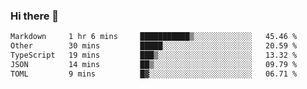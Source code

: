 ### Hi there 👋

<!--
**WShiBin/WShiBin** is a ✨ _special_ ✨ repository because its `README.md` (this file) appears on your GitHub profile.

Here are some ideas to get you started:

- 🔭 I’m currently working on ...
- 🌱 I’m currently learning ...
- 👯 I’m looking to collaborate on ...
- 🤔 I’m looking for help with ...
- 💬 Ask me about ...
- 📫 How to reach me: ...
- 😄 Pronouns: ...
- ⚡ Fun fact: ...
-->

<!--START_SECTION:waka-->

```txt
Markdown     1 hr 6 mins     ███████████▒░░░░░░░░░░░░░   45.46 %
Other        30 mins         █████░░░░░░░░░░░░░░░░░░░░   20.59 %
TypeScript   19 mins         ███▒░░░░░░░░░░░░░░░░░░░░░   13.32 %
JSON         14 mins         ██▒░░░░░░░░░░░░░░░░░░░░░░   09.79 %
TOML         9 mins          █▓░░░░░░░░░░░░░░░░░░░░░░░   06.71 %
```

<!--END_SECTION:waka-->

